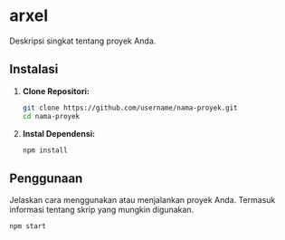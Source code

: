 # arxel

Deskripsi singkat tentang proyek Anda.

## Instalasi

1. **Clone Repositori:**
    ```bash
    git clone https://github.com/username/nama-proyek.git
    cd nama-proyek
    ```

2. **Instal Dependensi:**
    ```bash
    npm install
    ```

## Penggunaan

Jelaskan cara menggunakan atau menjalankan proyek Anda. Termasuk informasi tentang skrip yang mungkin digunakan.

```bash
npm start
